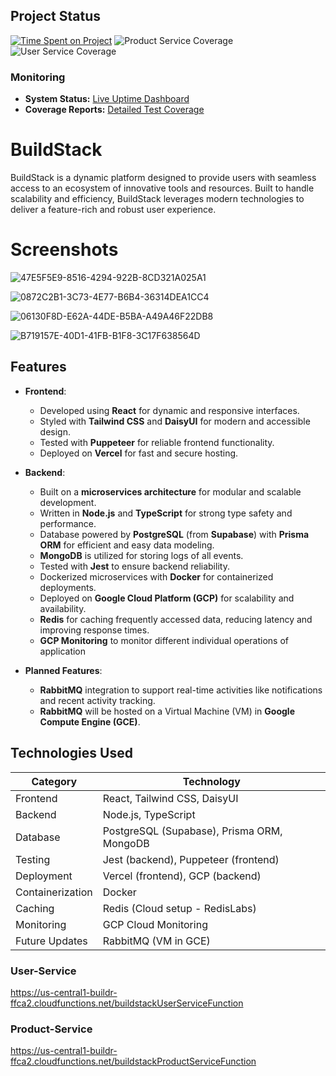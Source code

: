 ## Project Status

[![Time Spent on Project](https://wakatime.com/badge/user/018da7bb-d8cd-4efc-b295-455e1afc3f2c/project/ce4eb5b0-5da0-4fec-a69f-5846d6daec56.svg)](https://wakatime.com/badge/user/018da7bb-d8cd-4efc-b295-455e1afc3f2c/project/ce4eb5b0-5da0-4fec-a69f-5846d6daec56)
![Product Service Coverage](https://img.shields.io/badge/Product%20Service%20Test%20Coverage-48.20%25-red)
![User Service Coverage](https://img.shields.io/badge/User%20Service%20Test%20Coverage-47.14%25-red)

### Monitoring

- **System Status:** [Live Uptime Dashboard](https://buildstack.cronitorstatus.com/)
- **Coverage Reports:** [Detailed Test Coverage](https://coveragereportsfunction-jc4dyd4mma-uc.a.run.app/)

# BuildStack

BuildStack is a dynamic platform designed to provide users with seamless access to an ecosystem of innovative tools and resources. Built to handle scalability and efficiency, BuildStack leverages modern technologies to deliver a feature-rich and robust user experience.

# Screenshots
![47E5F5E9-8516-4294-922B-8CD321A025A1](https://github.com/user-attachments/assets/e4019e8a-e779-4aa4-b411-7707fec1ac33)

![0872C2B1-3C73-4E77-B6B4-36314DEA1CC4](https://github.com/user-attachments/assets/72f42503-ed1c-4983-b2df-94dba39dd2af)

![06130F8D-E62A-44DE-B5BA-A49A46F22DB8](https://github.com/user-attachments/assets/8e938ff9-5b34-4de0-940c-9b4e1517beb9)

![B719157E-40D1-41FB-B1F8-3C17F638564D](https://github.com/user-attachments/assets/fec76b1e-07d1-47df-9de9-fbcffffae282)

## Features

- **Frontend**:
  - Developed using **React** for dynamic and responsive interfaces.
  - Styled with **Tailwind CSS** and **DaisyUI** for modern and accessible design.
  - Tested with **Puppeteer** for reliable frontend functionality.
  - Deployed on **Vercel** for fast and secure hosting.

- **Backend**:
  - Built on a **microservices architecture** for modular and scalable development.
  - Written in **Node.js** and **TypeScript** for strong type safety and performance.
  - Database powered by **PostgreSQL** (from **Supabase**) with **Prisma ORM** for efficient and easy data modeling.
  - **MongoDB** is utilized for storing logs of all events.
  - Tested with **Jest** to ensure backend reliability.
  - Dockerized microservices with **Docker** for containerized deployments.
  - Deployed on **Google Cloud Platform (GCP)** for scalability and availability.
  - **Redis** for caching frequently accessed data, reducing latency and improving response times.
  - **GCP Monitoring** to monitor different individual operations of application

- **Planned Features**:
  - **RabbitMQ** integration to support real-time activities like notifications and recent activity tracking.
  - **RabbitMQ** will be hosted on a Virtual Machine (VM) in **Google Compute Engine (GCE)**.

## Technologies Used

| Category          | Technology                                |
|-------------------|-------------------------------------------|
| Frontend          | React, Tailwind CSS, DaisyUI              |
| Backend           | Node.js, TypeScript                       |
| Database          | PostgreSQL (Supabase), Prisma ORM, MongoDB|
| Testing           | Jest (backend), Puppeteer (frontend)      |
| Deployment        | Vercel (frontend), GCP (backend)          |
| Containerization  | Docker                                    |
| Caching           | Redis (Cloud setup - RedisLabs)           |
| Monitoring        | GCP Cloud Monitoring                      |
| Future Updates    | RabbitMQ (VM in GCE)                      |


### User-Service
https://us-central1-buildr-ffca2.cloudfunctions.net/buildstackUserServiceFunction

### Product-Service
https://us-central1-buildr-ffca2.cloudfunctions.net/buildstackProductServiceFunction
